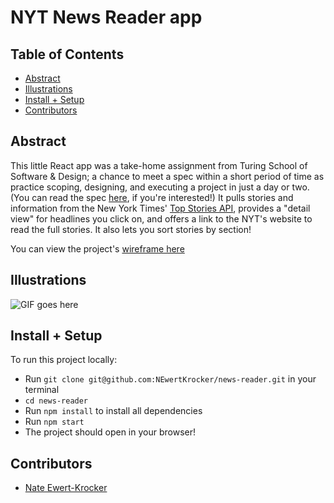 # NYT News Reader app

## Table of Contents
  - [Abstract](#abstract)
  - [Illustrations](#illustrations)
  - [Install + Setup](#install-+-setup)
  - [Contributors](#contributors)

## Abstract

This little React app was a take-home assignment from Turing School of Software & Design; a chance to meet a spec within a short period of time as practice scoping, designing, and executing a project in just a day or two. (You can read the spec [here](https://mod4.turing.edu/projects/take_home/take_home_fe), if you're interested!) It pulls stories and information from the New York Times' [Top Stories API](https://developer.nytimes.com/docs/top-stories-product/1/overview), provides a "detail view" for headlines you click on, and offers a link to the NYT's website to read the full stories. It also lets you sort stories by section!

You can view the project's [wireframe here](https://www.figma.com/file/nbrbm0ghqOOb4YqowKJHWE/NYT-News-Reader-Take-Home-Wireframe?node-id=0%3A1)

## Illustrations

![GIF goes here](https://user-images.githubusercontent.com/86936705/156626259-8bd0c966-8893-43a8-8629-59f405be23b4.jpeg)

## Install + Setup

To run this project locally:

- Run `git clone git@github.com:NEwertKrocker/news-reader.git` in your terminal
- `cd news-reader`
- Run `npm install` to install all dependencies
- Run `npm start`
- The project should open in your browser!

## Contributors
  - [Nate Ewert-Krocker](https://github.com/NEwertKrocker)
